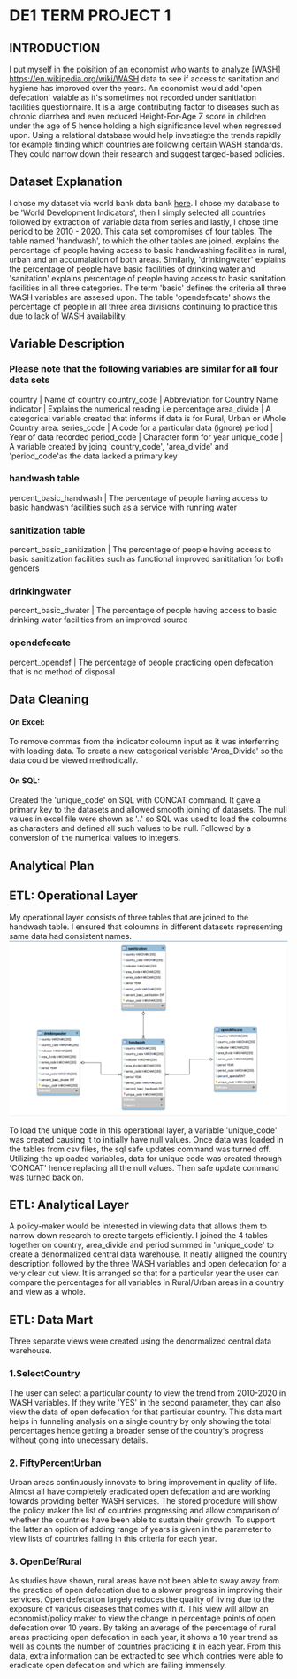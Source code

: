 # DE1 TERM PROJECT 1

## INTRODUCTION

 I put myself in the poisition of an economist who wants to analyze [WASH] https://en.wikipedia.org/wiki/WASH data to see if access to sanitation and hygiene has improved over the years. An economist would add 'open defecation' vaiable as it's sometimes not recorded under sanitiation facilities questionnaire. It is a large contributing factor to diseases such as chronic diarrhea and even reduced Height-For-Age Z score in children under the age of 5 hence holding a high significance level when regressed upon. Using a relational database would help investiagte the trends rapidly for example finding which countries are following certain WASH standards. They could narrow down their research and suggest targed-based policies. 

## Dataset Explanation

I chose my dataset via world bank data bank [here](https://databank.worldbank.org/source/world-development-indicators#). I chose my database to be 'World Development Indicators', then I simply selected all countries followed by extraction of variable data from series and lastly, I chose time period to be 2010 - 2020. 
This data set compromises of four tables. The table named 'handwash', to which the other tables are joined, explains the percentage of people having access to basic handwashing facilities in rural, urban and an accumalation of both areas. Similarly, 'drinkingwater' explains the percentage of people have basic facilities of drinking water and 'sanitation' explains percentage of people having access to basic sanitation facilities in all three categories. The term 'basic' defines the criteria all three WASH variables are assesed upon. The table 'opendefecate' shows the percentage of people in all three area divisions continuing to practice this due to lack of WASH availability. 

## Variable Description

### Please note that the following variables are similar for all four data sets
country | Name of country
country_code | Abbreviation for Country Name
indicator | Explains the numerical reading i.e percentage
area_divide | A categorical variable created that informs if data is for Rural, Urban or Whole Country area.
series_code | A code for a particular data (ignore)
period | Year of data recorded
period_code | Character form for year
unique_code | A variable created by joing 'country_code', 'area_divide' and 'period_code'as the data lacked a primary key

### handwash table
percent_basic_handwash | The percentage of people having access to basic handwash facilities such as a service with running water

### sanitization table
percent_basic_sanitization | The percentage of people having access to basic sanitization facilities such as functional improved sanititation for both genders

### drinkingwater
percent_basic_dwater | The percentage of people having access to basic drinking water facilities from an improved source

### opendefecate
percent_opendef | The percentage of people practicing open defecation that is no method of disposal

## Data Cleaning
#### On Excel: 
To remove commas from the indicator coloumn input as it was interferring with loading data. 
To create a new categorical variable 'Area_Divide' so the data could be viewed methodically. 

#### On SQL:
Created the 'unique_code' on SQL with CONCAT command. It gave a primary key to the datasets and allowed smooth joining of datasets.
The null values in excel file were shown as '..' so SQL was used to load the coloumns as characters and defined all such values to be null. Followed by a conversion of the numerical values to integers. 

## Analytical Plan


## ETL: Operational Layer
My operational layer consists of three tables that are joined to the handwash table. I ensured that coloumns in different datasets representing same data had consistent names. 
![EER](https://github.com/MahrukhKhan/DataEngineering1/blob/main/Term-Project-1/Operational_Layer_EER.png)

To load the unique code in this operational layer, a variable 'unique_code' was created causing it to initially have null values. Once data was loaded in the tables from csv files, the sql safe updates command was turned off. Utilizing the uploaded variables, data for unique code was created through 'CONCAT' hence replacing all the null values. Then safe update command was turned back on.  

## ETL: Analytical Layer

A policy-maker would be interested in viewing data that allows them to narrow down research to create targets efficiently. I joined the 4 tables together on country, area_divide and period summed in 'unique_code' to create a denormalized central data warehouse. It neatly alligned the country description followed by the three WASH variables and open defecation for a very clear cut view. It is arranged so that for a particular year the user can compare the percentages for all variables in Rural/Urban areas in a country and view as a whole.  

## ETL: Data Mart

Three separate views were created using the denormalized central data warehouse. 

### 1.SelectCountry

The user can select a particular county to view the trend from 2010-2020 in WASH variables. If they write 'YES' in the second parameter, they can also view the data of open defecation for that particular country. This data mart helps in funneling analysis on a single country by only showing the total percentages hence getting a broader sense of the country's progress without going into unecessary details. 

### 2. FiftyPercentUrban

Urban areas continuously innovate to bring improvement in quality of life. Almost all have completely eradicated open defecation and are working towards providing better WASH services. The stored procedure will show the policy maker the list of countries progressing and allow comparison of whether the countries have been able to sustain their growth. 
To support the latter an option of adding range of years is given in the parameter to view lists of countries falling in this criteria for each year. 

### 3. OpenDefRural

As studies have shown, rural areas have not been able to sway away from the practice of open defecation due to a slower progress in improving their services. Open defecation largely reduces the quality of living due to the exposure of various diseases that comes with it. 
This view will allow an economist/policy maker to view the change in percentage points of open defecation over 10 years. By taking an average of the percentage of rural areas practicing open defecation in each year, it shows a 10 year trend as well as counts the number of countries practicing it in each year. From this data, extra information can be extracted to see which contries were able to eradicate open defecation and which are failing immensely. 
